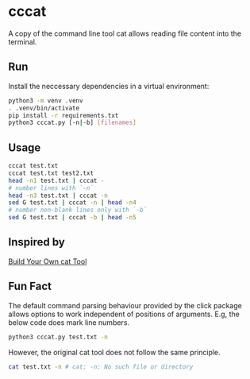 # cccat

A copy of the command line tool cat allows reading file content into the terminal.

## Run
Install the neccessary dependencies in a virtual environment:
```bash
python3 -m venv .venv
. .venv/bin/activate
pip install -r requirements.txt
python3 cccat.py [-n|-b] [filenames]
```

## Usage

```bash
cccat test.txt
cccat test.txt test2.txt
head -n1 test.txt | cccat -
# number lines with `-n`
head -n3 test.txt | cccat -n
sed G test.txt | cccat -n | head -n4
# number non-blank lines only with `-b`
sed G test.txt | cccat -b | head -n5
```

## Inspired by

[Build Your Own cat Tool](https://codingchallenges.fyi/challenges/challenge-cat/)


## Fun Fact
The default command parsing behaviour provided by the click package allows options to work independent of positions of arguments. E.g, the below code does mark line numbers.
```bash
python3 cccat.py test.txt -n
```
However, the original cat tool does not follow the same principle.
```bash
cat test.txt -n # cat: -n: No such file or directory
```
